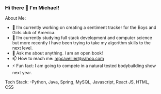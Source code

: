 ### Hi there 👋 I'm Michael!

About Me:
- 🔭 I’m currently working on creating a sentiment tracker for the Boys and Girls club of America.
- 🌱 I’m currently studying full stack development and computer science but more recently I have been trying to take my algorithm skills to the next level.
- 💬 Ask me about anything. I am an open book!
- 📫 How to reach me: mpcavellier@yahoo.com
- ⚡ Fun fact: I am going to compete in a natural tested bodybuilding show next year.

Tech Stack:
-Python, Java, Spring, MySQL, Javascript, React JS, HTML, CSS
